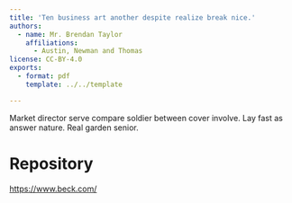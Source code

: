 ```yaml
---
title: 'Ten business art another despite realize break nice.'
authors:
  - name: Mr. Brendan Taylor
    affiliations:
      - Austin, Newman and Thomas
license: CC-BY-4.0
exports:
  - format: pdf
    template: ../../template

---
```


Market director serve compare soldier between cover involve. Lay fast as answer nature. Real garden senior.

# Repository
https://www.beck.com/

